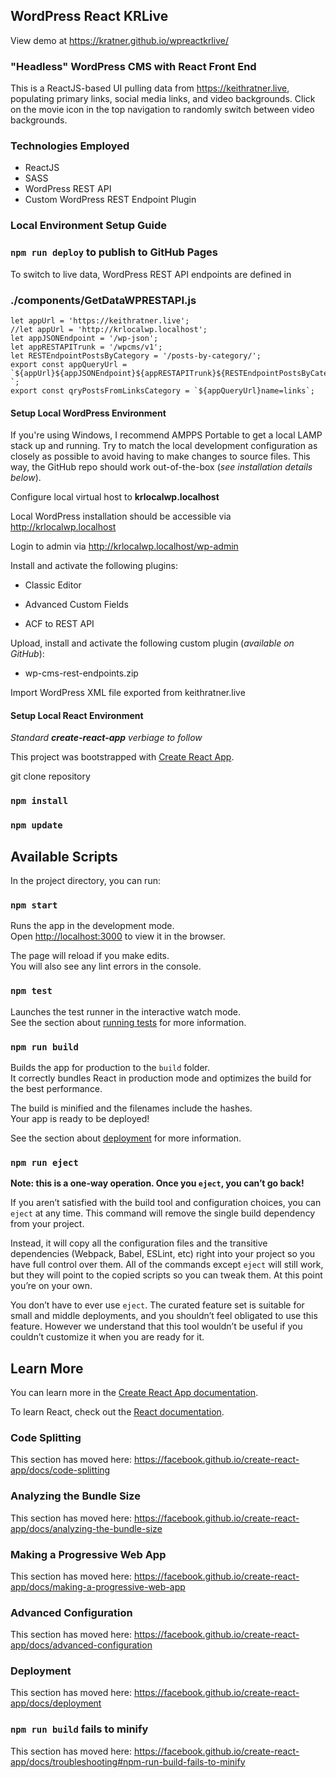 ## WordPress React KRLive

View demo at https://kratner.github.io/wpreactkrlive/

### "Headless" WordPress CMS with React Front End

This is a ReactJS-based UI pulling data from https://keithratner.live, populating primary links, social media links, and video backgrounds. Click on the movie icon in the top navigation to randomly switch between video backgrounds.

### Technologies Employed

- ReactJS
- SASS
- WordPress REST API
- Custom WordPress REST Endpoint Plugin

### Local Environment Setup Guide

### `npm run deploy` to publish to GitHub Pages

To switch to live data, WordPress REST API endpoints are defined in

### ./components/GetDataWPRESTAPI.js

```
let appUrl = 'https://keithratner.live';
//let appUrl = 'http://krlocalwp.localhost';
let appJSONEndpoint = '/wp-json';
let appRESTAPITrunk = '/wpcms/v1';
let RESTEndpointPostsByCategory = '/posts-by-category/';
export const appQueryUrl = `${appUrl}${appJSONEndpoint}${appRESTAPITrunk}${RESTEndpointPostsByCategory}?`;
export const qryPostsFromLinksCategory = `${appQueryUrl}name=links`;
```

#### Setup Local WordPress Environment

If you're using Windows, I recommend AMPPS Portable to get a local LAMP stack up and running. Try to match the local development configuration as closely as possible to avoid having to make changes to source files. This way, the GitHub repo should work out-of-the-box (_see installation details below_).

Configure local virtual host to **krlocalwp.localhost**

Local WordPress installation should be accessible via
http://krlocalwp.localhost

Login to admin via http://krlocalwp.localhost/wp-admin

Install and activate the following plugins:

- Classic Editor

- Advanced Custom Fields

- ACF to REST API

Upload, install and activate the following custom plugin (_available on GitHub_):

- wp-cms-rest-endpoints.zip

Import WordPress XML file exported from keithratner.live

#### Setup Local React Environment

_Standard **create-react-app** verbiage to follow_

This project was bootstrapped with [Create React App](https://github.com/facebook/create-react-app).

git clone repository

### `npm install`

### `npm update`

## Available Scripts

In the project directory, you can run:

### `npm start`

Runs the app in the development mode.<br>
Open [http://localhost:3000](http://localhost:3000) to view it in the browser.

The page will reload if you make edits.<br>
You will also see any lint errors in the console.

### `npm test`

Launches the test runner in the interactive watch mode.<br>
See the section about [running tests](https://facebook.github.io/create-react-app/docs/running-tests) for more information.

### `npm run build`

Builds the app for production to the `build` folder.<br>
It correctly bundles React in production mode and optimizes the build for the best performance.

The build is minified and the filenames include the hashes.<br>
Your app is ready to be deployed!

See the section about [deployment](https://facebook.github.io/create-react-app/docs/deployment) for more information.

### `npm run eject`

**Note: this is a one-way operation. Once you `eject`, you can’t go back!**

If you aren’t satisfied with the build tool and configuration choices, you can `eject` at any time. This command will remove the single build dependency from your project.

Instead, it will copy all the configuration files and the transitive dependencies (Webpack, Babel, ESLint, etc) right into your project so you have full control over them. All of the commands except `eject` will still work, but they will point to the copied scripts so you can tweak them. At this point you’re on your own.

You don’t have to ever use `eject`. The curated feature set is suitable for small and middle deployments, and you shouldn’t feel obligated to use this feature. However we understand that this tool wouldn’t be useful if you couldn’t customize it when you are ready for it.

## Learn More

You can learn more in the [Create React App documentation](https://facebook.github.io/create-react-app/docs/getting-started).

To learn React, check out the [React documentation](https://reactjs.org/).

### Code Splitting

This section has moved here: https://facebook.github.io/create-react-app/docs/code-splitting

### Analyzing the Bundle Size

This section has moved here: https://facebook.github.io/create-react-app/docs/analyzing-the-bundle-size

### Making a Progressive Web App

This section has moved here: https://facebook.github.io/create-react-app/docs/making-a-progressive-web-app

### Advanced Configuration

This section has moved here: https://facebook.github.io/create-react-app/docs/advanced-configuration

### Deployment

This section has moved here: https://facebook.github.io/create-react-app/docs/deployment

### `npm run build` fails to minify

This section has moved here: https://facebook.github.io/create-react-app/docs/troubleshooting#npm-run-build-fails-to-minify
